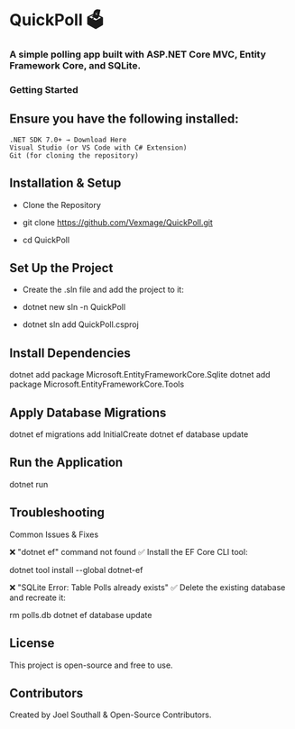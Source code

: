 # QuickPoll 🗳

### A simple polling app built with ASP.NET Core MVC, Entity Framework Core, and SQLite.

### Getting Started

## Ensure you have the following installed:

    .NET SDK 7.0+ → Download Here
    Visual Studio (or VS Code with C# Extension)
    Git (for cloning the repository)

## Installation & Setup
- Clone the Repository

- git clone https://github.com/Vexmage/QuickPoll.git
- cd QuickPoll

## Set Up the Project
- Create the .sln file and add the project to it:

- dotnet new sln -n QuickPoll
- dotnet sln add QuickPoll.csproj

## Install Dependencies
dotnet add package Microsoft.EntityFrameworkCore.Sqlite
dotnet add package Microsoft.EntityFrameworkCore.Tools

## Apply Database Migrations
dotnet ef migrations add InitialCreate
dotnet ef database update

## Run the Application
dotnet run

## Troubleshooting
Common Issues & Fixes

❌ "dotnet ef" command not found
✅ Install the EF Core CLI tool:

dotnet tool install --global dotnet-ef

❌ "SQLite Error: Table Polls already exists"
✅ Delete the existing database and recreate it:

rm polls.db
dotnet ef database update

## License

This project is open-source and free to use.

## Contributors

Created by Joel Southall & Open-Source Contributors.

